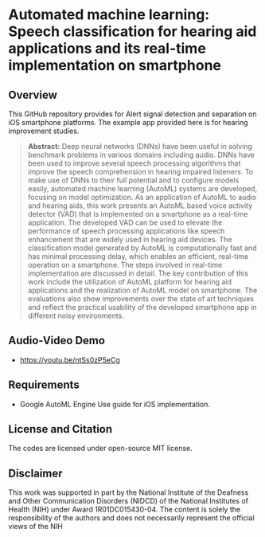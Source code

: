 # Automated machine learning: Speech classification for hearing aid applications and its real-time implementation on smartphone


## Overview
This GitHub repository provides for Alert signal detection and separation on iOS smartphone platforms. The example app provided here is for hearing improvement studies. 

> **Abstract:** Deep neural networks (DNNs) have been useful in solving benchmark problems in various domains including audio. DNNs have been used to improve several speech processing algorithms that improve the speech comprehension in hearing impaired listeners. To make use of DNNs to their full potential and to configure models easily, automated machine learning (AutoML) systems are developed, focusing on model optimization. As an application of AutoML to audio and hearing aids, this work presents an AutoML based voice activity detector (VAD) that is implemented on a smartphone as a real-time application. The developed VAD can be used to elevate the performance of speech processing applications like speech enhancement that are widely used in hearing aid devices. The classification model generated by AutoML is computationally fast and has minimal processing delay, which enables an efficient, real-time operation on a smartphone. The steps involved in real-time implementation are discussed in detail. The key contribution of this work include the utilization of AutoML platform for hearing aid applications and the realization of AutoML model on smartphone. The evaluations also show improvements over the state of art techniques and reflect the practical usability of the developed smartphone app in different noisy environments.

## Audio-Video Demo

- https://youtu.be/ntSs0zP5eCg


## Requirements 
- Google AutoML Engine
Use guide for iOS implementation. 
## License and Citation
The codes are licensed under open-source MIT license.


## Disclaimer
This work was supported in part by the National Institute of the Deafness and Other Communication Disorders (NIDCD) of the National Institutes of Health (NIH) under Award 1R01DC015430-04. The content is solely the responsibility of the authors and does not necessarily represent the official views of the NIH
